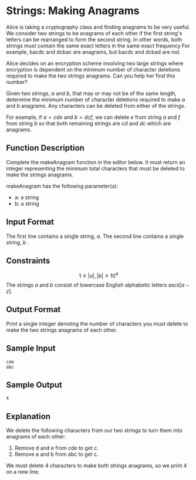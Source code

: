 # Strings: Making Anagrams

Alice is taking a cryptography class and finding anagrams to be very useful. We consider two strings to be anagrams of each other if the first string's letters can be rearranged to form the second string. In other words, both strings must contain the same exact letters in the same exact frequency For example, bacdc and dcbac are anagrams, but bacdc and dcbad are not.

Alice decides on an encryption scheme involving two large strings where encryption is dependent on the minimum number of character deletions required to make the two strings anagrams. Can you help her find this number?

Given two strings, $a$ and $b$, that may or may not be of the same length, determine the minimum number of character deletions required to make $a$ and  $b$ anagrams. Any characters can be deleted from either of the strings.

For example, if $a=cde$ and $b=dcf$, we can delete $e$ from string $a$ and $f$ from string $b$ so that both remaining strings are $cd$ and $dc$ which are anagrams.

## Function Description

Complete the makeAnagram function in the editor below. It must return an integer representing the minimum total characters that must be deleted to make the strings anagrams.

makeAnagram has the following parameter(s):

* a: a string
* b: a string
  
## Input Format

The first line contains a single string, $a$. 
The second line contains a single string, $b$ .

## Constraints
$$1 \leq |a|,|b| \leq 10^{4}$$
The strings $a$ and $b$ consist of lowercase English alphabetic letters ascii$[a-z]$.
## Output Format

Print a single integer denoting the number of characters you must delete to make the two strings anagrams of each other.

## Sample Input

    cde
    abc
## Sample Output

    4
## Explanation

We delete the following characters from our two strings to turn them into anagrams of each other:

1. Remove d and e from cde to get c.
2. Remove a and b from abc to get c.

We must delete $4$ characters to make both strings anagrams, so we print $4$ on a new line.